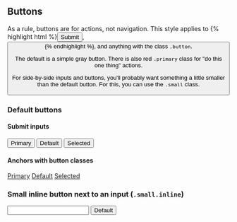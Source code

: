 <div class="line-gutters">
	<div class="unit size1of3">
		<h2>Buttons</h2>
		<p>As a rule, buttons are for actions, not navigation. This style applies to {% highlight html %}<input type="submit" />, <button> {% endhighlight %}, and anything with the class <code>.button</code>.</p> 
		<p>The default is a simple gray button. There is also red <code>.primary</code> class for "do this one thing" actions.</p>		
		<p>For side-by-side inputs and buttons, you'll probably want something a little smaller than the default button. For this, you can use the <code>.small</code> class.</p>		
	</div>
	<div class="unit lastUnit">
        <h3>Default buttons</h3>
		<div class="doc-box">
			<div class="doc-content">
				<h4>Submit inputs</h4>
				<input type="submit" class="primary" value="Primary" /> 
				<input type="submit" value="Default" />
				<input type="submit" class="selected" value="Selected" />
			</div>
			<div class="doc-content">
				<h4>Anchors with button classes</h4>
				<a href="#" class="button primary">Primary</a>
				<a href="#" class="button">Default</a>
				<a href="#" class="button selected">Selected</a>
			</div>
		</div>
        <h3>Small inline button next to an input (<code>.small.inline</code>)</h3> 
		<div class="doc-box">
			<div class="doc-content">
                <input type="text" class="inline" />
				<input class="small inline" type="submit" value="Default" />
			</div>
		</div>
	</div>
</div>
